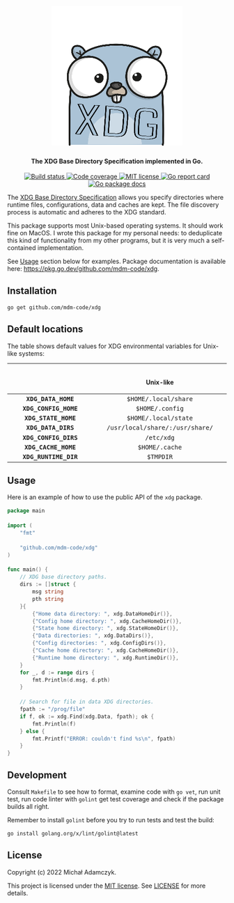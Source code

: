 <h1 align="center">
  <div>
    <img src="https://raw.githubusercontent.com/mdm-code/mdm-code.github.io/main/xdg_logo.png" alt="logo"/>
  </div>
</h1>

<h4 align="center">The XDG Base Directory Specification implemented in Go.</h4>

<div align="center">
<p>
    <a href="https://github.com/mdm-code/xdg/actions?query=workflow%3ACI">
        <img alt="Build status" src="https://github.com/mdm-code/xdg/workflows/CI/badge.svg">
    </a>
    <a href="https://app.codecov.io/gh/mdm-code/xdg">
        <img alt="Code coverage" src="https://codecov.io/gh/mdm-code/xdg/branch/main/graphs/badge.svg?branch=main">
    </a>
    <a href="https://opensource.org/licenses/MIT" rel="nofollow">
        <img alt="MIT license" src="https://img.shields.io/github/license/mdm-code/xdg">
    </a>
    <a href="https://goreportcard.com/report/github.com/mdm-code/xdg">
        <img alt="Go report card" src="https://goreportcard.com/badge/github.com/mdm-code/xdg">
    </a>
    <a href="https://pkg.go.dev/github.com/mdm-code/xdg">
        <img alt="Go package docs" src="https://img.shields.io/badge/go.dev-reference-007d9c?logo=go&logoColor=white">
    </a>
</p>
</div>

The [XDG Base Directory Specification](https://specifications.freedesktop.org/basedir-spec/basedir-spec-latest.html
)  allows you specify directories where
runtime files, configurations, data and caches are kept. The file discovery
process is automatic and adheres to the XDG standard.

This package supports most Unix-based operating systems. It should work fine on
MacOS. I wrote this package for my personal needs: to deduplicate this kind of
functionality from my other programs, but it is very much a self-contained
implementation.

See [Usage](#usage) section below for examples. Package documentation is
available here: https://pkg.go.dev/github.com/mdm-code/xdg.


## Installation

```sh
go get github.com/mdm-code/xdg
```


## Default locations

The table shows default values for XDG environmental variables for Unix-like systems:

| <a href="#default-locations"><img width="1000" height="0"></a> | <a href="#default-locations"><img width="1000" height="0"></a><p>Unix-like</p> |
| :------------------------------------------------------------: | :----------------------------------------------------------------------------: |
| <kbd><b>XDG_DATA_HOME</b></kbd>                                | <kbd>$HOME/.local/share</kbd>                                                  |
| <kbd><b>XDG_CONFIG_HOME</b></kbd>                              | <kbd>$HOME/.config</kbd>                                                       |
| <kbd><b>XDG_STATE_HOME</b></kbd>                               | <kbd>$HOME/.local/state</kbd>                                                  |
| <kbd><b>XDG_DATA_DIRS</b></kbd>                                | <kbd>/usr/local/share/:/usr/share/</kbd>                                       |
| <kbd><b>XDG_CONFIG_DIRS</b></kbd>                              | <kbd>/etc/xdg</kbd>                                                            |
| <kbd><b>XDG_CACHE_HOME</b></kbd>                               | <kbd>$HOME/.cache</kbd>                                                        |
| <kbd><b>XDG_RUNTIME_DIR</b></kbd>                              | <kbd>$TMPDIR</kbd>                                                             |


## Usage

Here is an example of how to use the public API of the `xdg` package.

```go
package main

import (
	"fmt"

	"github.com/mdm-code/xdg"
)

func main() {
	// XDG base directory paths.
	dirs := []struct {
		msg string
		pth string
	}{
		{"Home data directory: ", xdg.DataHomeDir()},
		{"Config home directory: ", xdg.CacheHomeDir()},
		{"State home directory: ", xdg.StateHomeDir()},
		{"Data directories: ", xdg.DataDirs()},
		{"Config directories: ", xdg.ConfigDirs()},
		{"Cache home directory: ", xdg.CacheHomeDir()},
		{"Runtime home directory: ", xdg.RuntimeDir()},
	}
	for _, d := range dirs {
		fmt.Println(d.msg, d.pth)
	}

	// Search for file in data XDG directories.
	fpath := "/prog/file"
	if f, ok := xdg.Find(xdg.Data, fpath); ok {
		fmt.Println(f)
	} else {
		fmt.Printf("ERROR: couldn't find %s\n", fpath)
	}
}
```


## Development

Consult `Makefile` to see how to format, examine code with `go vet`, run unit
test, run code linter with `golint` get test coverage and check if the package
builds all right.

Remember to install `golint` before you try to run tests and test the build:

```sh
go install golang.org/x/lint/golint@latest
```


## License

Copyright (c) 2022 Michał Adamczyk.

This project is licensed under the [MIT license](https://opensource.org/licenses/MIT).
See [LICENSE](LICENSE) for more details.
